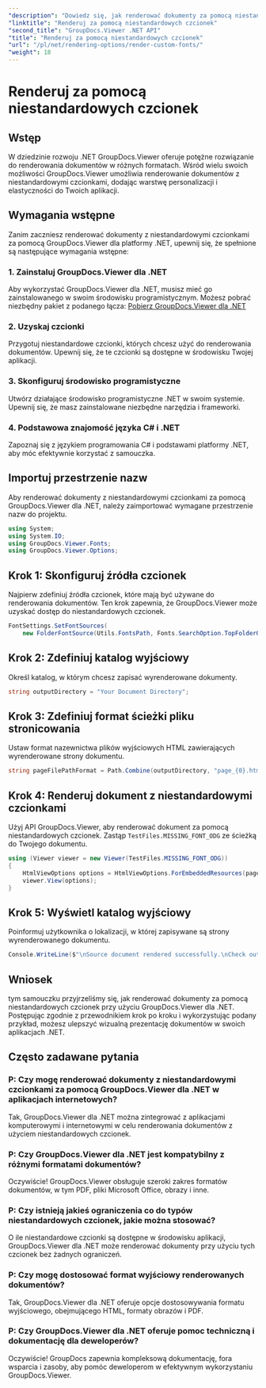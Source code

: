 ```yaml
---
"description": "Dowiedz się, jak renderować dokumenty za pomocą niestandardowych czcionek przy użyciu GroupDocs.Viewer dla .NET. Bezproblemowo ulepszaj prezentacje wizualne."
"linktitle": "Renderuj za pomocą niestandardowych czcionek"
"second_title": "GroupDocs.Viewer .NET API"
"title": "Renderuj za pomocą niestandardowych czcionek"
"url": "/pl/net/rendering-options/render-custom-fonts/"
"weight": 18
---
```


# Renderuj za pomocą niestandardowych czcionek

## Wstęp
W dziedzinie rozwoju .NET GroupDocs.Viewer oferuje potężne rozwiązanie do renderowania dokumentów w różnych formatach. Wśród wielu swoich możliwości GroupDocs.Viewer umożliwia renderowanie dokumentów z niestandardowymi czcionkami, dodając warstwę personalizacji i elastyczności do Twoich aplikacji.
## Wymagania wstępne
Zanim zaczniesz renderować dokumenty z niestandardowymi czcionkami za pomocą GroupDocs.Viewer dla platformy .NET, upewnij się, że spełnione są następujące wymagania wstępne:
### 1. Zainstaluj GroupDocs.Viewer dla .NET
Aby wykorzystać GroupDocs.Viewer dla .NET, musisz mieć go zainstalowanego w swoim środowisku programistycznym. Możesz pobrać niezbędny pakiet z podanego łącza:
[Pobierz GroupDocs.Viewer dla .NET](https://releases.groupdocs.com/viewer/net/)
### 2. Uzyskaj czcionki
Przygotuj niestandardowe czcionki, których chcesz użyć do renderowania dokumentów. Upewnij się, że te czcionki są dostępne w środowisku Twojej aplikacji.
### 3. Skonfiguruj środowisko programistyczne
Utwórz działające środowisko programistyczne .NET w swoim systemie. Upewnij się, że masz zainstalowane niezbędne narzędzia i frameworki.
### 4. Podstawowa znajomość języka C# i .NET
Zapoznaj się z językiem programowania C# i podstawami platformy .NET, aby móc efektywnie korzystać z samouczka.

## Importuj przestrzenie nazw
Aby renderować dokumenty z niestandardowymi czcionkami za pomocą GroupDocs.Viewer dla .NET, należy zaimportować wymagane przestrzenie nazw do projektu.

```csharp
using System;
using System.IO;
using GroupDocs.Viewer.Fonts;
using GroupDocs.Viewer.Options;
```

## Krok 1: Skonfiguruj źródła czcionek
Najpierw zdefiniuj źródła czcionek, które mają być używane do renderowania dokumentów. Ten krok zapewnia, że GroupDocs.Viewer może uzyskać dostęp do niestandardowych czcionek.
```csharp
FontSettings.SetFontSources(
    new FolderFontSource(Utils.FontsPath, Fonts.SearchOption.TopFolderOnly));
```
## Krok 2: Zdefiniuj katalog wyjściowy
Określ katalog, w którym chcesz zapisać wyrenderowane dokumenty.
```csharp
string outputDirectory = "Your Document Directory";
```
## Krok 3: Zdefiniuj format ścieżki pliku stronicowania
Ustaw format nazewnictwa plików wyjściowych HTML zawierających wyrenderowane strony dokumentu.
```csharp
string pageFilePathFormat = Path.Combine(outputDirectory, "page_{0}.html");
```
## Krok 4: Renderuj dokument z niestandardowymi czcionkami
Użyj API GroupDocs.Viewer, aby renderować dokument za pomocą niestandardowych czcionek. Zastąp `TestFiles.MISSING_FONT_ODG` ze ścieżką do Twojego dokumentu.
```csharp
using (Viewer viewer = new Viewer(TestFiles.MISSING_FONT_ODG))
{
    HtmlViewOptions options = HtmlViewOptions.ForEmbeddedResources(pageFilePathFormat);
    viewer.View(options);
}
```
## Krok 5: Wyświetl katalog wyjściowy
Poinformuj użytkownika o lokalizacji, w której zapisywane są strony wyrenderowanego dokumentu.
```csharp
Console.WriteLine($"\nSource document rendered successfully.\nCheck output in {outputDirectory}.");
```

## Wniosek
tym samouczku przyjrzeliśmy się, jak renderować dokumenty za pomocą niestandardowych czcionek przy użyciu GroupDocs.Viewer dla .NET. Postępując zgodnie z przewodnikiem krok po kroku i wykorzystując podany przykład, możesz ulepszyć wizualną prezentację dokumentów w swoich aplikacjach .NET.
## Często zadawane pytania
### P: Czy mogę renderować dokumenty z niestandardowymi czcionkami za pomocą GroupDocs.Viewer dla .NET w aplikacjach internetowych?
Tak, GroupDocs.Viewer dla .NET można zintegrować z aplikacjami komputerowymi i internetowymi w celu renderowania dokumentów z użyciem niestandardowych czcionek.
### P: Czy GroupDocs.Viewer dla .NET jest kompatybilny z różnymi formatami dokumentów?
Oczywiście! GroupDocs.Viewer obsługuje szeroki zakres formatów dokumentów, w tym PDF, pliki Microsoft Office, obrazy i inne.
### P: Czy istnieją jakieś ograniczenia co do typów niestandardowych czcionek, jakie można stosować?
O ile niestandardowe czcionki są dostępne w środowisku aplikacji, GroupDocs.Viewer dla .NET może renderować dokumenty przy użyciu tych czcionek bez żadnych ograniczeń.
### P: Czy mogę dostosować format wyjściowy renderowanych dokumentów?
Tak, GroupDocs.Viewer dla .NET oferuje opcje dostosowywania formatu wyjściowego, obejmującego HTML, formaty obrazów i PDF.
### P: Czy GroupDocs.Viewer dla .NET oferuje pomoc techniczną i dokumentację dla deweloperów?
Oczywiście! GroupDocs zapewnia kompleksową dokumentację, fora wsparcia i zasoby, aby pomóc deweloperom w efektywnym wykorzystaniu GroupDocs.Viewer.